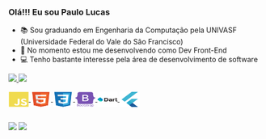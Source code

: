 ### Olá!!! Eu sou Paulo Lucas

- 📚 Sou graduando em Engenharia da Computação pela UNIVASF (Universidade Federal do Vale do São Francisco)
- 🌱 No momento estou me desenvolvendo como Dev Front-End
- 💻 Tenho bastante interesse pela área de desenvolvimento de software

<div>
  <a href="https://github.com/plucasbm">
  <img height="180em" src="https://github-readme-stats.vercel.app/api?username=plucasbm&show_icons=true&theme=dark&include_all_commits=true&count_private=true"/>
  <img height="180em" src="https://github-readme-stats.vercel.app/api/top-langs/?username=plucasbm&layout=compact&langs_count=7&theme=dark"/>
</div>
  
  <div style="display: inline_block"><br>
    <img align="center" alt="Lucas-Js" height="30" width="40" src="https://raw.githubusercontent.com/devicons/devicon/master/icons/javascript/javascript-plain.svg">
    <img align="center" alt="Lucas-HTML" height="30" width="40" src="https://raw.githubusercontent.com/devicons/devicon/master/icons/html5/html5-original.svg">
    <img align="center" alt="Lucas-CSS" height="30" width="40" src="https://raw.githubusercontent.com/devicons/devicon/master/icons/css3/css3-original.svg">
    <img align="center" alt="Lucas-Bootstrap" height="30" width="40" src="https://github.com/devicons/devicon/blob/master/icons/bootstrap/bootstrap-plain-wordmark.svg">
    <img align="center" alt="Lucas-Dart" height="30" width="40" src="https://github.com/devicons/devicon/blob/master/icons/dart/dart-original-wordmark.svg">
    <img align="center" alt="Lucas-Flutter" height="30" width="40" src="https://github.com/devicons/devicon/blob/master/icons/flutter/flutter-original.svg">
  </div>
  
  ##
  
  <div> 
  <a href="https://www.instagram.com/p.lucasb/" target="_blank"><img src="https://img.shields.io/badge/-Instagram-%23E4405F?style=for-the-badge&logo=instagram&logoColor=white" target="_blank"></a>
  <a href="https://www.linkedin.com/in/paulolucasbmatos/" _target="blank"><img src="https://img.shields.io/badge/-LinkedIn-%230077B5?style=for-the-badge&logo=linkedin&logoColor=white" target="_blank"></a> 
 
</div>

